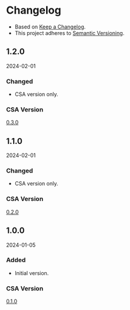 # Changelog
- Based on [Keep a Changelog](https://keepachangelog.com/en/1.1.0/).
- This project adheres to [Semantic Versioning](https://semver.org/spec/v2.0.0.html).

## 1.2.0
2024-02-01

### Changed
- CSA version only.

### CSA Version
[0.3.0](../../CHANGELOG.md#030)

## 1.1.0
2024-02-01

### Changed
- CSA version only.

### CSA Version
[0.2.0](../../CHANGELOG.md#020)

## 1.0.0
2024-01-05

### Added
- Initial version.

### CSA Version
[0.1.0](../../CHANGELOG.md#010)
